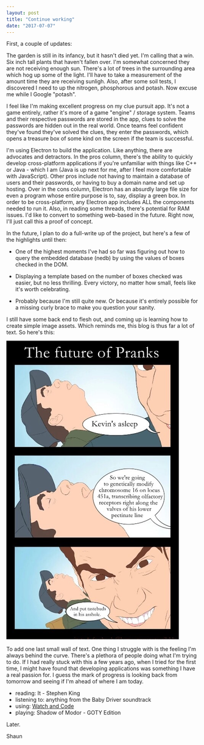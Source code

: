 ```yaml
---
layout: post
title: "Continue working"
date: "2017-07-07"
---
```


First, a couple of updates:

The garden is still in its infancy, but it hasn't died yet. I'm calling that a win. Six inch tall plants that haven't fallen over. I'm somewhat concerned they are not receiving enough sun. There's a lot of trees in the surrounding area which hog up some of the light. I'll have to take a measurement of the amount time they are receiving sunligh. Also, after some soil tests, I discovered I need to up the nitrogen, phosphorous and potash. Now excuse me while I Google "potash".

I feel like I'm making excellent progress on my clue pursuit app. It's not a game entirely, rather it's more of a game "engine" / storage system. Teams and their respective passwords are stored in the app, clues to solve the passwords are hidden out in the real world. Once teams feel confident they've found they've solved the clues, they enter the passwords, which opens a treasure box of some kind on the screen if the team is successful.

I'm using Electron to build the application. Like anything, there are advocates and detractors. In the pros column, there's the ability to quickly develop cross-platform applications if you're unfamiliar with things like C++ or Java - which I am (Java is up next for me, after I feel more comfortable with JavaScript). Other pros include not having to maintain a database of users and their passwords, or having to buy a domain name and set up hosting. Over in the cons column, Electron has an absurdly large file size for even a program whose entire purpose is to, say, display a green box. In order to be cross-platform, any Electron app includes ALL the components needed to run it. Also, in reading some threads, there's potential for RAM issues. I'd like to convert to something web-based in the future. Right now, I'll just call this a proof of concept. 

In the future, I plan to do a full-write up of the project, but here's a few of the highlights until then:

* One of the highest moments I've had so far was figuring out how to query the embedded database (nedb) by using the values of boxes checked in the DOM. 

* Displaying a template based on the number of boxes checked was easier, but no less thrilling. Every victory, no matter how small, feels like it's worth celebrating. 

* Probably because I'm still quite new. Or because it's entirely possible for a missing curly brace to make you question your sanity. 

I still have some back end to flesh out, and coming up is learning how to create simple image assets. Which reminds me, this blog is thus far a lot of text. So here's this:

![It's the face.](https://github.com/shaunjordan/shaunjordan.github.io/blob/master/images/pVZKFjS.jpg)

To add one last small wall of text. One thing I struggle with is the feeling I'm always behind the curve. There's a plethora of people doing what I'm trying to do. If I had really stuck with this a few years ago, when I tried for the first time, I might have found that developing applications was something I have a real passion for. I guess the mark of progress is looking back from tomorrow and seeing if I'm ahead of where I am today.

* reading: It - Stephen King
* listening to: anything from the Baby Driver soundtrack
* using: [Watch and Code](https://watchandcode.com)
* playing: Shadow of Modor - GOTY Edition

Later.

Shaun
